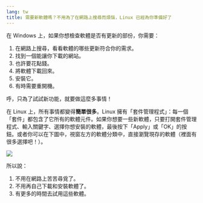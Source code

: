 ```yaml
---
lang: tw
title: 需要新軟體嗎？不用為了在網路上搜尋而煩惱，Linux 已經為你準備好了
---
```


在 Windows 上，如果你想檢查軟體是否有更新的部份，你需要：

<ol>
<li>在網路上搜尋，看看軟體的哪些更新符合你的需求。</li>
<li>找到一個能讓你下載的網站。</li>
<li>也許要花點錢。</li>
<li>將軟體下載回來。</li>
<li>安裝它。</li>
<li>有時需要重開機。</li>
</ol>

呼，只為了試試新功能，就要做這麼多事情！

在 Linux 上，所有事情都變得<b>簡單很多</b>。Linux 擁有「套件管理程式」：每一個「套件」都包含了它所有的軟體元件。如果你想要一些新軟體，只要打開套件管理程式、輸入關鍵字、選擇你想安裝的軟體，最後按下「Apply」或「OK」的按鈕。或者你可以在下圖中，視窗左方的軟體分類中，直接瀏覽現存的軟體（裡面有很多選擇吧！）。

<img src="Images/synaptic.png" />

所以說：
<ol>
<li>不用在網路上苦苦尋覓了。</li>
<li>不用再自己下載和安裝軟體了。</li>
<li>有更多的時間去試用這些軟體。</li></ol>




